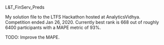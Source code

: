 L&T_FinServ_Preds

My solution file to the LTFS Hackathon hosted at AnalyticsVidhya. Competition ended Jan 26, 2020. Currently best rank is 668 out of roughly 6400 participants with a MAPE metric of 93%.

TODO: Improve the MAPE.
